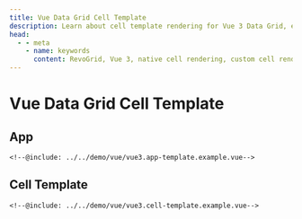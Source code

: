 ```yaml
---
title: Vue Data Grid Cell Template
description: Learn about cell template rendering for Vue 3 Data Grid, enabling smooth integration of custom Vue components within grid cells.
head:
  - - meta
    - name: keywords
      content: RevoGrid, Vue 3, native cell rendering, custom cell rendering, Vue components in grid, data grid rendering, Vue 3 grid integration, RevoGrid Vue 3 cells, grid component render, Vue 3 custom cells
---
```


# Vue Data Grid Cell Template
<!--@include: ../parts/_renderer.header.md-->

## App

```vue
<!--@include: ../../demo/vue/vue3.app-template.example.vue-->
```

## Cell Template

```vue
<!--@include: ../../demo/vue/vue3.cell-template.example.vue-->
```

<!--@include: ../../demo/vue/vue.cell.composition.md-->


<!--@include: ../parts/_renderer.why.md-->

<!--@include: ./_examples.md-->
